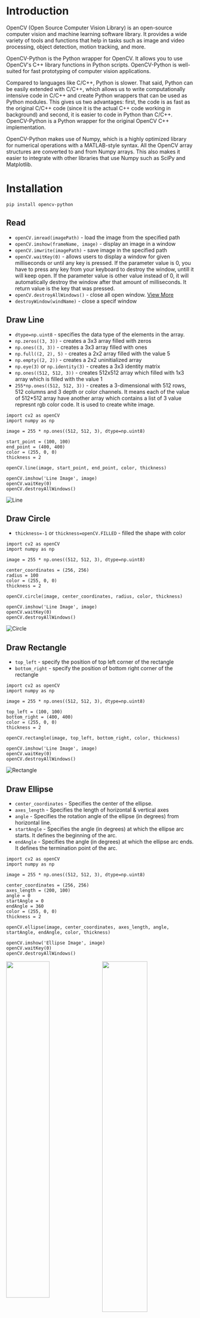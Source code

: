 # Introduction
OpenCV (Open Source Computer Vision Library) is an open-source computer vision and machine learning software library. It provides a wide variety of tools and functions that help in tasks such as image and video processing, object detection, motion tracking, and more.

OpenCV-Python is the Python wrapper for OpenCV. It allows you to use OpenCV's C++ library functions in Python scripts. OpenCV-Python is well-suited for fast prototyping of computer vision applications.

Compared to languages like C/C++, Python is slower. That said, Python can be easily extended with C/C++, which allows us to write computationally intensive code in C/C++ and create Python wrappers that can be used as Python modules. This gives us two advantages: first, the code is as fast as the original C/C++ code (since it is the actual C++ code working in background) and second, it is easier to code in Python than C/C++. OpenCV-Python is a Python wrapper for the original OpenCV C++ implementation.

OpenCV-Python makes use of Numpy, which is a highly optimized library for numerical operations with a MATLAB-style syntax. All the OpenCV array structures are converted to and from Numpy arrays. This also makes it easier to integrate with other libraries that use Numpy such as SciPy and Matplotlib.

# Installation
```
pip install opencv-python
```

## Read
- `openCV.imread(imagePath)` - load the image from the specified path
- `openCV.imshow(frameName, image)` - display an image in a window
- `openCV.imwrite(imagePath)` - save image in the specified path
- `openCV.waitKey(0)` -  allows users to display a window for given milliseconds or until any key is pressed. If the parameter value is 0, you have to press any key from your keyboard to destroy the window, untill it will keep open. If the parameter value is other value instead of 0, it will automatically destroy the window after that amount of milliseconds. It return value is the key that was pressed.
- `openCV.destroyAllWindows()` - close all open window. [View More](https://www.geeksforgeeks.org/python-opencv-destroyallwindows-function/)
- `destroyWindow(windName)` - close a specif window

## Draw Line
- `dtype=np.uint8` - specifies the data type of the elements in the array.
- `np.zeros((3, 3))` - creates a 3x3 array filled with zeros
- `np.ones((3, 3))` - creates a 3x3 array filled with ones
- `np.full((2, 2), 5)` - creates a 2x2 array filled with the value 5
- `np.empty((2, 2))` - creates a 2x2 uninitialized array
- `np.eye(3)` or `np.identity(3)` - creates a 3x3 identity matrix
- `np.ones((512, 512, 3))` - creates 512x512 array which filled with 1x3 array which is filled with the value 1
- `255*np.ones((512, 512, 3))` - creates a 3-dimensional with 512 rows, 512 columns and 3 depth or color channels. It means each of the value of 512*512 array have another array which contains a list of 3 value represnt rgb color code. It is used to create white image.

```
import cv2 as openCV
import numpy as np

image = 255 * np.ones((512, 512, 3), dtype=np.uint8)

start_point = (100, 100)
end_point = (400, 400)
color = (255, 0, 0)
thickness = 2

openCV.line(image, start_point, end_point, color, thickness)

openCV.imshow('Line Image', image)
openCV.waitKey(0)
openCV.destroyAllWindows()

``` 
![Line](/images/drawLine.jpg)

## Draw Circle
- `thickness=-1` or `thickness=openCV.FILLED` - filled the shape with color
```
import cv2 as openCV
import numpy as np

image = 255 * np.ones((512, 512, 3), dtype=np.uint8)

center_coordinates = (256, 256)
radius = 100
color = (255, 0, 0)
thickness = 2

openCV.circle(image, center_coordinates, radius, color, thickness)

openCV.imshow('Line Image', image)
openCV.waitKey(0)
openCV.destroyAllWindows()
```
![Circle](/images/drawCircle.jpg)

## Draw Rectangle
- `top_left` - specify the position of top left corner of the rectangle
- `bottom_right` - specify the position of bottom right corner of the rectangle

```
import cv2 as openCV
import numpy as np

image = 255 * np.ones((512, 512, 3), dtype=np.uint8)

top_left = (100, 100)
bottom_right = (400, 400)
color = (255, 0, 0)
thickness = 2

openCV.rectangle(image, top_left, bottom_right, color, thickness)

openCV.imshow('Line Image', image)
openCV.waitKey(0)
openCV.destroyAllWindows()
```

![Rectangle](/images/drawRectangle.jpg)

## Draw Ellipse
- `center_coordinates` - Specifies the center of the ellipse.
- `axes_length` - Specifies the length of horizontal & vertical axes
- `angle` - Specifies the rotation angle of the ellipse (in degrees) from horizontal line.
- `startAngle` - Specifies the angle (in degrees) at which the ellipse arc starts. It defines the beginning of the arc.
- `endAngle` - Specifies the angle (in degrees) at which the ellipse arc ends. It defines the termination point of the arc.
```
import cv2 as openCV
import numpy as np

image = 255 * np.ones((512, 512, 3), dtype=np.uint8)

center_coordinates = (256, 256)
axes_length = (200, 100)
angle = 0 
startAngle = 0
endAngle = 360 
color = (255, 0, 0)
thickness = 2

openCV.ellipse(image, center_coordinates, axes_length, angle, startAngle, endAngle, color, thickness)

openCV.imshow('Ellipse Image', image)
openCV.waitKey(0)
openCV.destroyAllWindows()
```
<img align="right" width="49%" height="auto" src="./images/drawEllipseAngle.jpg" />
<img  width="48%" height="auto" src="./images/drawEllipse.jpg" />

## Draw Polygon
- `isClosed` - A boolean flag indicating whether the last point should be connected to the first point to form a closed loop.
- `pts` - it ontains the coordinates of the vertices of the polygon. Each row represents a vertex, and the polygon will be formed by connecting these vertices in the order they appear in the array.
```
import cv2 as openCV
import numpy as np

image = 255 * np.ones((512, 512, 3), dtype=np.uint8)

pts = np.array([
        [100, 100], 
        [300, 100], 
        [400, 200], 
        [200, 400]
    ],np.int32
)

pts = pts.reshape((-1, 1, 2))
isClosed = True
color = (255, 0, 0)
thickness = 2

openCV.polylines(image, [pts], isClosed, color, thickness)

openCV.imshow('Line Image', image)
openCV.waitKey(0)
openCV.destroyAllWindows()
```
![Polygon](/images/drawPolygon.jpg)

## Draw Text
- `position` - The coordinates (x, y) where the text should be positioned on the image.
- `fontFamily` - The font style to be used for the text. 
- `fontScale` - The scale factor that multiplies the font size.
```
import cv2 as openCV
import numpy as np

image = 255 * np.ones((512, 512, 3), dtype=np.uint8)

text = 'Hello, OpenCV!'
position = (150, 250)
fontFamily = openCV.FONT_HERSHEY_SIMPLEX
fontScale = 1
color = (255, 0, 0)
thickness = 2

openCV.putText(image, text, position, fontFamily, fontScale, color, thickness)

openCV.imshow('Line Image', image)
openCV.waitKey(0)
openCV.destroyAllWindows()
```
![Text](/images/drawText.jpg)

## Resizing
- `None` - It specifies that you're not providing explicit target dimensions for the resized image. When None is provided, OpenCV calculates the size of the output image based on the specified scaling factors.
- `camera.set(property_identifier, value)` - is used to change the resolution of a live video stream. It doesn't work with images or video, only with live video stream.
```
import cv2 as openCV
import numpy as np

imagePath="images/img1.png"
image = openCV.imread(imagePath)

new_width = 400
new_height = 300
resized_image = openCV.resize(image, (new_width, new_height))

scale_factor = 0.5
scaled_image = openCV.resize(image, None, fx=scale_factor, fy=scale_factor)

openCV.imshow('Original Image', image)
openCV.imshow('Resized Image', resized_image)
openCV.imshow('Scaled Image', scaled_image)

openCV.waitKey(0)
openCV.destroyAllWindows()
```

## Image Property
- `shape` - return a list containing (height, width, channels), If an image is grayscale, the tuple returned contains only the number of rows and columns, so it is a good method to check whether the loaded image is grayscale or color.
- `size` - returns the total number of pixel in the image array, which is the product of its width, height, and number of channels.
- `ndim` - returns the number of dimensions of the image array. For example, grayscale images have 2 dimensions (height and width), while color images have 3 dimensions (height, width, and channels). 
- `min()` and `max()` - return the minimum and maximum pixel values in the image array, respectively.
- `mean()` and `std()` - return the mean and standard deviation of pixel values in the image array, respectively.
- `dtype` - return datatype of an image. It is very important while debugging because a large number of errors are caused by invalid datatype.

## Translation

- `openCV.warpAffine()` - is used to perform the image translation which takes the input image, the translation matrix, and the output image size (width, height) as parameters. The function applies the specified transformation to the input image, resulting in the translated image based on translation matrix.

- `openCV.getRotationMatrix2D()` - calculates the transformation matrix needed to perform the rotation. It takes the rotation center, the rotation angle, and the scale factor as parameters.
```
[
  [  0.70710678   0.70710678 -56.10973978]
  [ -0.70710678   0.70710678 282.53910524]
]
```
- `np.float32()` - It generate a matrix which represents the transformation to be applied to the image. It defines how much the image should be shifted in the x and y directions.
```
[
  [  1.   0. 100.]
  [  0.   1.  50.]
]
```
- `openCV.getAffineTransform()` - takes the `source points` and `destination points` as parameters and computes the transformation matrix needed to map the source points to the destination points. Source and destination set contains three points, where each point represents a vertex of a triangle. These triangles define the affine transformation.
```
[
  [  1.   0. 100.]
  [  0.   1.  50.]
]
```

Affine transformations are operations that include translation, rotation, scaling, and shearing. It represented using transformation matrices. For a 2D affine transformation, the transformation matrix is a 2x3 matrix, where each column represents the transformation applied to the x and y coordinates, and the last column represents translation.

## Splitting & Merging

__Concatenation__ involves arranging multiple images side by side or on top of each other to create a larger image. __Merging__ involves combining the pixel values of two or more images to create a new image. __Splitting__ involves separating the color chanels.

- `openCV.split(image)` - splits the input image into its individual channels: blue, green, red. The result is three separate arrays representing the intensity of each color channel across the entire image. Each pixel of given image have 3 different color value, this method separate it and blue value return in blue part and so on. Splitting an image into its individual color channels allows you to analyze or manipulate each color component separately. For example, you can perform operations such as adjusting the brightness or contrast of a specific color channel, enhancing certain colors, or creating special effects.

- `openCV.merge((b, g, r))` - merges the individual color channels. Merging the individual color channels back together is often necessary after performing operations on individual channels, such as color manipulation or filtering, to reconstruct the complete image with the desired modifications.

- `openCV.hconcat()` - is used to concatenate the images horizontally by passing a list of images to concatenate.
- `openCV.vconcat()` - is used to concatenate the images vertically by passing a list of images to concatenate.

### Uses:
__Color Correction:__ Correcting color balance in an image might need to adjust the intensity of each color chanel independently. For example, if an image appears too blue due to incorrect white balance, you can reduce the intensity of the blue channel to balance the colors.

__Image Enhancement:__ if you want to enhance the contrast of the sky in a landscape photo, you might adjust the intensity of the blue channel to make the sky more vibrant without affecting other parts of the image.

__Feature Extraction:__ Object detection rely on specific color information. For example, in medical imaging, certain tissues or structures might be more distinguishable in a particular color channel.

__Water Detection:__ Water bodies can be detected by analyzing the intensity of the blue channel. Water usually absorbs more red and green light, while reflecting more blue light, making it stand out in the blue channel.

__Night Vision:__ Green color channels are often emphasized because the human eye is most sensitive to green light. By merging a grayscale image with an enhanced green channel, you can improve visibility in low-light conditions while preserving important details.

## Arithmatic Operations

__Brightness:__ Adding a `constant` value to every pixel in an image increases its brightness, while subtracting decreases it. This operation is often used for adjusting the exposure of images.

__Contrast:__ Multiplying every pixel in an image by a `constant` value increases its contrast, while dividing decreases it. Contrast adjustment helps in enhancing the visual quality of images.

__Motion Detection:__ Subtracting one image from another can highlight the differences between them. This operation is useful in applications such as motion detection, where consecutive frames of a video are subtracted to identify moving objects.

__Masking:__ Multiplying an image by a` binary mask` (where pixel values are either 0 or 1) selectively applies the mask to the image. This technique is commonly used for image segmentation and region-of-interest extraction.

## Grayscale Image
Grayscale Image only contain a single channel representing the intensity of light at each pixel, without any color information. It is achieved by taking a `weighted sum of the Red, Green, and Blue channels` of the original image. The weights are typically chosen to match the perceived brightness of the different color channels. Finally, the resulting intensity value is assigned to each pixel in the grayscale image.

A grayscale image is a type of digital image in which each pixel represents a single intensity value that denotes the light intensity, ranging from black to white. Unlike color images, which have multiple color channels (such as RGB - Red, Green, Blue), grayscale images contain only one channel.

1. __Single Intensity Channel:__ Each pixel in a grayscale image has a single value representing the intensity of light. The value typically ranges from 0 to 255 in 8-bit images, where:

    - `0` represents black (no light).
    - `255` represents white (maximum light intensity).
    - Values between 0 and 255 represent varying shades of gray.
2. __Simplified Data Structure:__ Because grayscale images have only one channel, they require less memory and computational power compared to color images. This makes them suitable for many image processing tasks where color information is not crucial.
3. __Applications:__ Grayscale images are widely used in image processing, computer vision, and machine learning for tasks such as edge detection, pattern recognition, and thresholding.

__Grayscale Image:__
```
image = np.zeros((500, 500), dtype=np.uint8)
cv2.circle(image, (250, 250), 100, 255, -1)
```
__Color Image:__
```
image = np.zeros((500, 500, 3), dtype=np.uint8)
cv2.circle(image, (250, 250), 100, (255, 0, 0), -1)
```
__Convert Color Image to Grayscale Image:__
```
gray_image = cv2.cvtColor(color_image, cv2.COLOR_BGR2GRAY)
```

## HSV Image
An HSV color model is the most accurate color model as long as the way humans perceive colors. How humans perceive colors is not like how RGB or CMYK make colors. They are just primary colors fused to create the spectrum.

- `Hue` - It represents the color itself. It is typically represented as an angle around a color wheel, ranging from 0 to 360 degrees, covering the spectrum of colors.
- `Saturation` - It represents the purity of the color. Higher saturation values indicate more vibrant colors, while lower values approach shades of gray.
- `Value` - It represents the brightness or intensity of the color. Higher values correspond to brighter colors, while lower values approach black.

Pixel value:&nbsp;&nbsp;&nbsp;&nbsp;&nbsp;&nbsp;&nbsp;&nbsp;&nbsp;&nbsp;&nbsp;&nbsp;[240 221 210]<br>
HSV value of 240: [109  32 240]

|Angle|Color|
|---|---|
|0-60|Red|
|60-120|Yellow|
|120-180|Green|
|180-240|Cyan|
|240-300|Blue|
|300-360|Magenta|


## Blur Image
A blurred image is an image in which the sharpness or details have been reduced intentionally through a process known as blurring. Blurring is a common technique in image processing used to reduce noise, smooth out irregularities, or obscure details in an image.

```
   Original   =>    Blurred
[243 224 213] => [240 221 210]
[243 225 214] => [244 225 214]
[244 228 218] => [245 228 219]
```

## Haris Corner Detection
Harris corner detection method is used detecting interest points or corners in an image. It's particularly robust to changes in lighting conditions and image noise

- __Corner Detection Principle:__ Corners are points in an image where there are significant variations in intensity in `multiple directions`. These variations can be detected by examining the `gradient` of the image intensity.
- __Gradient Calculation:__ Harris corner detection begins by computing the gradient of the image intensity using techniques such as `Sobel`. This step provides information about the direction and magnitude of intensity changes at each pixel.
- __Structure Tensor Calculation:__ A structure tensor is computed for each pixel in the image. The structure tensor summarizes the gradient information in a local neighborhood around each pixel and describes the local structure of the image.
- __Corner Response Function:__ The Harris corner detector defines a corner response function, which evaluates how likely each pixel is to be a corner based on the eigenvalues of the structure tensor. Pixels with high corner responses are considered corner candidates.
- __Non-maximum Suppression:__ To remove redundant corner candidates and select only the most prominent corners, non-maximum suppression is applied. This process involves comparing the corner response values of neighboring pixels and retaining only the local maxima.
- __Thresholding:__ A thresholding step is often applied to the corner response values to discard weak corners and retain only the strongest ones.

- `block_size` - represents the size of the neighborhood considered for corner detection. It is the size of the kernel for the Sobel operator.
- `ksize` - Aperture parameter of the Sobel derivative used for corner detection.
- `k` - Harris detector free parameter in the equation (usually in the range of 0.04 to 0.06).
- `openCV.cornerHarris()` - returns a response map containing the corner response values for each pixel.
- `threshold = 0.01 * dst.max()` - applies thresholding to the corner response map to identify prominent corners. It calculates a threshold value as 1% of the maximum response value.
- `image[dst > threshold] = [0, 0, 255]` - it marks the detected corners on the original image by setting the color of the pixels with a corner response above the threshold to red ([0, 0, 255]).

## Contours Detection

Contours are curves joining continuous points along a boundary that have the **same color** or intensity